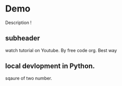 # Demo 

Description !
 ## subheader

 watch tutorial on Youtube.
 By free code org.
 Best way

 ## local devlopment in Python.

 sqaure of two number.